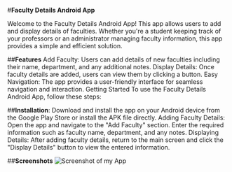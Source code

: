 #**Faculty Details Android App**

Welcome to the Faculty Details Android App! This app allows users to add and display details of faculties. Whether you're a student keeping track of your professors or an administrator managing faculty information, this app provides a simple and efficient solution.

##**Features**
Add Faculty: Users can add details of new faculties including their name, department, and any additional notes.
Display Details: Once faculty details are added, users can view them by clicking a button.
Easy Navigation: The app provides a user-friendly interface for seamless navigation and interaction.
Getting Started
To use the Faculty Details Android App, follow these steps:

##**Installation**: 
Download and install the app on your Android device from the Google Play Store or install the APK file directly.
Adding Faculty Details: Open the app and navigate to the "Add Faculty" section. Enter the required information such as faculty name, department, and any notes.
Displaying Details: After adding faculty details, return to the main screen and click the "Display Details" button to view the entered information.

##**Screenshots**
![Screenshot of my App](https://i.ibb.co/ysDTyq1/Screenshot-2024-03-18-155217.png)
